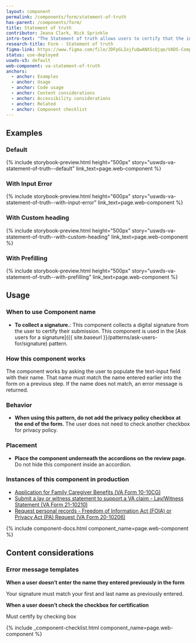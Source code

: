 ```yaml
---
layout: component
permalink: /components/form/statement-of-truth
has-parent: /components/form/
title: Statement of truth
contributor: Jeana Clark, Nick Sprinkle
intro-text: "The Statement of truth allows users to certify that the information they have provided in form is correct and true to the best of their knowledge and belief."
research-title: Form - Statement of truth
figma-link: https://www.figma.com/file/JDFpGLIojfuQwANXScQjqe/VADS-Component-Examples?type=design&node-id=1360%3A85739&mode=design&t=TiJHClaf3VQ6wU6B-1 
status: use-deployed
uswds-v3: default
web-component: va-statement-of-truth
anchors:
  - anchor: Examples
  - anchor: Usage
  - anchor: Code usage
  - anchor: Content considerations
  - anchor: Accessibility considerations
  - anchor: Related
  - anchor: Component checklist
---
```


## Examples

### Default

{% include storybook-preview.html height="500px" story="uswds-va-statement-of-truth--default" link_text=page.web-component %}

### With Input Error

{% include storybook-preview.html height="600px" story="uswds-va-statement-of-truth--with-input-error" link_text=page.web-component %}

### With Custom heading

{% include storybook-preview.html height="500px" story="uswds-va-statement-of-truth--with-custom-heading" link_text=page.web-component %}

### With Prefilling

{% include storybook-preview.html height="500px" story="uswds-va-statement-of-truth--with-prefilling" link_text=page.web-component %}

## Usage

### When to use Component name

* **To collect a signature.**: This component collects a digital signature from the user to certify their submission. This component is used in the [Ask users for a signature]({{ site.baseurl }}/patterns/ask-users-for/signature) pattern.

### How this component works

The component works by asking the user to populate the text-input field with their name. That name must match the name entered earlier into the form on a previous step. If the name does not match, an error message is returned.

### Behavior

* **When using this pattern, do not add the privacy policy checkbox at the end of the form.** The user does not need to check another checkbox for privacy policy.

### Placement

* **Place the component underneath the accordions on the review page.** Do not hide this component inside an accordion.

### Instances of this component in production

* [Application for Family Caregiver Benefits (VA Form 10-10CG)](https://www.va.gov/family-member-benefits/apply-for-caregiver-assistance-form-10-10cg/introduction)
* [Submit a lay or witness statement to support a VA claim - Lay/Witness Statement (VA Form 21-10210)](https://www.va.gov/supporting-forms-for-claims/lay-witness-statement-form-21-10210/introduction)
* [Request personal records - Freedom of Information Act (FOIA) or Privacy Act (PA) Request (VA Form 20-10206)](https://www.va.gov/records/request-personal-records-form-20-10206/introduction)

{% include component-docs.html component_name=page.web-component %}

## Content considerations

### Error message templates

**When a user doesn’t enter the name they entered previously in the form**

Your signature must match your first and last name as previously entered.

**When a user doesn’t check the checkbox for certification**

Must certify by checking box

{% include _component-checklist.html component_name=page.web-component %}
